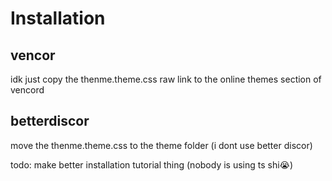 # Installation
## vencor
idk just copy the thenme.theme.css raw link to the online themes section of vencord
## betterdiscor
move the thenme.theme.css to the theme folder (i dont use better discor)

todo: make better installation tutorial thing (nobody is using ts shi😭)
